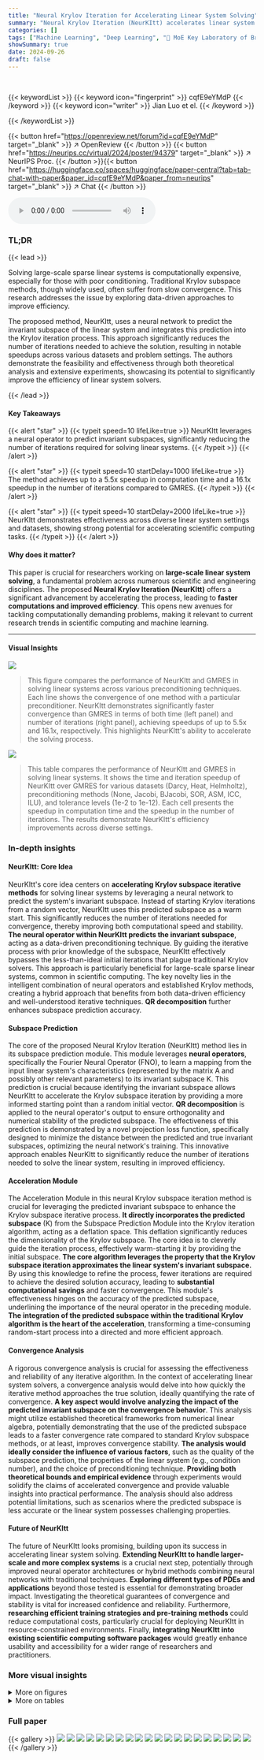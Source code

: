 ```yaml
---
title: "Neural Krylov Iteration for Accelerating Linear System Solving"
summary: "Neural Krylov Iteration (NeurKItt) accelerates linear system solving by using a neural operator to predict invariant subspaces, drastically reducing iteration counts and computation time."
categories: []
tags: ["Machine Learning", "Deep Learning", "🏢 MoE Key Laboratory of Brain-inspired Intelligent Perception and Cognition, University of Science and Technology of China",]
showSummary: true
date: 2024-09-26
draft: false
---
```


<br>

{{< keywordList >}}
{{< keyword icon="fingerprint" >}} cqfE9eYMdP {{< /keyword >}}
{{< keyword icon="writer" >}} Jian Luo et el. {{< /keyword >}}
 
{{< /keywordList >}}

{{< button href="https://openreview.net/forum?id=cqfE9eYMdP" target="_blank" >}}
↗ OpenReview
{{< /button >}}
{{< button href="https://neurips.cc/virtual/2024/poster/94379" target="_blank" >}}
↗ NeurIPS Proc.
{{< /button >}}{{< button href="https://huggingface.co/spaces/huggingface/paper-central?tab=tab-chat-with-paper&paper_id=cqfE9eYMdP&paper_from=neurips" target="_blank" >}}
↗ Chat
{{< /button >}}



<audio controls>
    <source src="https://ai-paper-reviewer.com/cqfE9eYMdP/podcast.wav" type="audio/wav">
    Your browser does not support the audio element.
</audio>


### TL;DR


{{< lead >}}

Solving large-scale sparse linear systems is computationally expensive, especially for those with poor conditioning. Traditional Krylov subspace methods, though widely used, often suffer from slow convergence.  This research addresses the issue by exploring data-driven approaches to improve efficiency.

The proposed method, NeurKItt, uses a neural network to predict the invariant subspace of the linear system and integrates this prediction into the Krylov iteration process. This approach significantly reduces the number of iterations needed to achieve the solution, resulting in notable speedups across various datasets and problem settings.  The authors demonstrate the feasibility and effectiveness through both theoretical analysis and extensive experiments, showcasing its potential to significantly improve the efficiency of linear system solvers.

{{< /lead >}}


#### Key Takeaways

{{< alert "star" >}}
{{< typeit speed=10 lifeLike=true >}} NeurKItt leverages a neural operator to predict invariant subspaces, significantly reducing the number of iterations required for solving linear systems. {{< /typeit >}}
{{< /alert >}}

{{< alert "star" >}}
{{< typeit speed=10 startDelay=1000 lifeLike=true >}} The method achieves up to a 5.5x speedup in computation time and a 16.1x speedup in the number of iterations compared to GMRES. {{< /typeit >}}
{{< /alert >}}

{{< alert "star" >}}
{{< typeit speed=10 startDelay=2000 lifeLike=true >}} NeurKItt demonstrates effectiveness across diverse linear system settings and datasets, showing strong potential for accelerating scientific computing tasks. {{< /typeit >}}
{{< /alert >}}

#### Why does it matter?
This paper is crucial for researchers working on **large-scale linear system solving**, a fundamental problem across numerous scientific and engineering disciplines.  The proposed **Neural Krylov Iteration (NeurKItt)** offers a significant advancement by accelerating the process, leading to **faster computations and improved efficiency**. This opens new avenues for tackling computationally demanding problems, making it relevant to current research trends in scientific computing and machine learning.

------
#### Visual Insights



![](https://ai-paper-reviewer.com/cqfE9eYMdP/figures_1_1.jpg)

> This figure compares the performance of NeurKItt and GMRES in solving linear systems across various preconditioning techniques.  Each line shows the convergence of one method with a particular preconditioner. NeurKItt demonstrates significantly faster convergence than GMRES in terms of both time (left panel) and number of iterations (right panel), achieving speedups of up to 5.5x and 16.1x, respectively. This highlights NeurKItt's ability to accelerate the solving process.





![](https://ai-paper-reviewer.com/cqfE9eYMdP/tables_7_1.jpg)

> This table compares the performance of NeurKItt and GMRES in solving linear systems. It shows the time and iteration speedup of NeurKItt over GMRES for various datasets (Darcy, Heat, Helmholtz), preconditioning methods (None, Jacobi, BJacobi, SOR, ASM, ICC, ILU), and tolerance levels (1e-2 to 1e-12).  Each cell presents the speedup in computation time and the speedup in the number of iterations.  The results demonstrate NeurKItt's efficiency improvements across diverse settings.





### In-depth insights


#### NeurKItt: Core Idea
NeurKItt's core idea centers on **accelerating Krylov subspace iterative methods** for solving linear systems by leveraging a neural network to predict the system's invariant subspace.  Instead of starting Krylov iterations from a random vector, NeurKItt uses this predicted subspace as a warm start. This significantly reduces the number of iterations needed for convergence, thereby improving both computational speed and stability.  **The neural operator within NeurKItt predicts the invariant subspace**, acting as a data-driven preconditioning technique.  By guiding the iterative process with prior knowledge of the subspace, NeurKItt effectively bypasses the less-than-ideal initial iterations that plague traditional Krylov solvers. This approach is particularly beneficial for large-scale sparse linear systems, common in scientific computing. The key novelty lies in the intelligent combination of neural operators and established Krylov methods, creating a hybrid approach that benefits from both data-driven efficiency and well-understood iterative techniques.  **QR decomposition** further enhances subspace prediction accuracy.

#### Subspace Prediction
The core of the proposed Neural Krylov Iteration (NeurKItt) method lies in its subspace prediction module.  This module leverages **neural operators**, specifically the Fourier Neural Operator (FNO), to learn a mapping from the input linear system's characteristics (represented by the matrix A and possibly other relevant parameters) to its invariant subspace K.  This prediction is crucial because identifying the invariant subspace allows NeurKItt to accelerate the Krylov subspace iteration by providing a more informed starting point than a random initial vector.  **QR decomposition** is applied to the neural operator's output to ensure orthogonality and numerical stability of the predicted subspace. The effectiveness of this prediction is demonstrated by a novel projection loss function, specifically designed to minimize the distance between the predicted and true invariant subspaces, optimizing the neural network's training. This innovative approach enables NeurKItt to significantly reduce the number of iterations needed to solve the linear system, resulting in improved efficiency.

#### Acceleration Module
The Acceleration Module in this neural Krylov subspace iteration method is crucial for leveraging the predicted invariant subspace to enhance the Krylov subspace iterative process.  **It directly incorporates the predicted subspace** (K) from the Subspace Prediction Module into the Krylov iteration algorithm, acting as a deflation space. This deflation significantly reduces the dimensionality of the Krylov subspace.  The core idea is to cleverly guide the iteration process, effectively warm-starting it by providing the initial subspace.  **The core algorithm leverages the property that the Krylov subspace iteration approximates the linear system's invariant subspace.** By using this knowledge to refine the process, fewer iterations are required to achieve the desired solution accuracy, leading to **substantial computational savings** and faster convergence. This module's effectiveness hinges on the accuracy of the predicted subspace, underlining the importance of the neural operator in the preceding module.  **The integration of the predicted subspace within the traditional Krylov algorithm is the heart of the acceleration**, transforming a time-consuming random-start process into a directed and more efficient approach.

#### Convergence Analysis
A rigorous convergence analysis is crucial for assessing the effectiveness and reliability of any iterative algorithm.  In the context of accelerating linear system solvers, a convergence analysis would delve into how quickly the iterative method approaches the true solution, ideally quantifying the rate of convergence. **A key aspect would involve analyzing the impact of the predicted invariant subspace on the convergence behavior**.  This analysis might utilize established theoretical frameworks from numerical linear algebra, potentially demonstrating that the use of the predicted subspace leads to a faster convergence rate compared to standard Krylov subspace methods, or at least, improves convergence stability.  **The analysis would ideally consider the influence of various factors**, such as the quality of the subspace prediction, the properties of the linear system (e.g., condition number), and the choice of preconditioning technique.  **Providing both theoretical bounds and empirical evidence** through experiments would solidify the claims of accelerated convergence and provide valuable insights into practical performance.  The analysis should also address potential limitations, such as scenarios where the predicted subspace is less accurate or the linear system possesses challenging properties.

#### Future of NeurKItt
The future of NeurKItt looks promising, building upon its success in accelerating linear system solving.  **Extending NeurKItt to handle larger-scale and more complex systems** is a crucial next step, potentially through improved neural operator architectures or hybrid methods combining neural networks with traditional techniques.  **Exploring different types of PDEs and applications** beyond those tested is essential for demonstrating broader impact. Investigating the theoretical guarantees of convergence and stability is vital for increased confidence and reliability.  Furthermore, **researching efficient training strategies and pre-training methods** could reduce computational costs, particularly crucial for deploying NeurKItt in resource-constrained environments.  Finally, **integrating NeurKItt into existing scientific computing software packages** would greatly enhance usability and accessibility for a wider range of researchers and practitioners.


### More visual insights

<details>
<summary>More on figures
</summary>


![](https://ai-paper-reviewer.com/cqfE9eYMdP/figures_4_1.jpg)

> This figure illustrates the workflow of the proposed NeurKItt algorithm compared to traditional Krylov subspace iteration methods.  Panel (a) shows the problem setup: finding the solution vector x for a given matrix A and vector b.  Panel (b) illustrates the traditional Krylov subspace method, starting from a random initial vector and iteratively expanding the subspace to approximate the solution.  Panel (c1) depicts the NeurKItt subspace prediction module, which uses a neural operator to predict the invariant subspace of the matrix A. Panel (c2) shows how the predicted subspace (from c1) is used to guide the Krylov subspace iteration in the acceleration module, resulting in a faster convergence to the solution.


![](https://ai-paper-reviewer.com/cqfE9eYMdP/figures_8_1.jpg)

> This figure compares the performance of NeurKItt against GMRES for solving linear systems.  It shows the convergence (tolerance) over time (left) and the average number of iterations (right) for both methods across various preconditioning techniques (Jacobi, BJacobi, SOR, ASM, ICC, ILU).  NeurKItt demonstrates significantly faster convergence, requiring fewer iterations and less time to achieve the same tolerance.


![](https://ai-paper-reviewer.com/cqfE9eYMdP/figures_19_1.jpg)

> This figure compares the performance of NeurKItt and GMRES in solving linear systems.  The y-axis shows the 2-norm of the residual error (tolerance), and the x-axis shows either the computation time in seconds (left) or the number of iterations (right).  Multiple lines represent different preconditioning techniques used with each solver.  The results demonstrate that NeurKItt significantly reduces both the time and the number of iterations required to achieve a given level of accuracy, showing improvements of up to 5.5x and 16.1x respectively.


![](https://ai-paper-reviewer.com/cqfE9eYMdP/figures_20_1.jpg)

> This figure compares the performance of the proposed Neural Krylov Iteration (NeurKItt) method against the Generalized Minimal Residual (GMRES) method for solving linear systems.  It shows how the tolerance (2-norm) decreases over time (in seconds) and the number of iterations for various preconditioning techniques (None, Jacobi, BJacobi, SOR, ASM, ICC, ILU).  The results demonstrate that NeurKItt significantly outperforms GMRES in both speed and iteration count, achieving up to a 5.5x speedup in time and a 16.1x speedup in iterations.


</details>




<details>
<summary>More on tables
</summary>


![](https://ai-paper-reviewer.com/cqfE9eYMdP/tables_8_1.jpg)
> This table presents the ablation study results for the Darcy flow problem with a matrix size of 32,400. It compares the principal angle (a measure of subspace similarity) obtained using the full NeurKItt model against variations where either the Fourier Neural Operator (FNO), QR decomposition, or projection loss are removed.  The principal angle is a measure of the difference between the predicted subspace and the actual invariant subspace; smaller angles indicate better predictions.  The results show that FNO and the projection loss are crucial for accurate subspace prediction.

![](https://ai-paper-reviewer.com/cqfE9eYMdP/tables_19_1.jpg)
> This table compares the performance of NeurKItt and GMRES in solving linear systems.  It shows the speedup (both in computation time and number of iterations) achieved by NeurKItt compared to GMRES across various datasets (Darcy, Heat, Helmholtz), preconditioning techniques (None, Jacobi, BJacobi, SOR, ASM, ICC, ILU), and tolerance levels (1e-2, 1e-4, 1e-7, 1e-10, 1e-12).  A speedup greater than 1 indicates that NeurKItt outperforms GMRES.

![](https://ai-paper-reviewer.com/cqfE9eYMdP/tables_19_2.jpg)
> This table presents the results of experiments conducted to evaluate the impact of changing the number of layers, modes, and width in the Fourier Neural Operator (FNO) component of NeurKItt.  The Darcy Flow problem was used with a fixed matrix size of 32400, a tolerance of 1e-5, and no preconditioning. The subspace dimension was held constant at 20. The table shows the principal angle (a measure of how well the predicted subspace aligns with the true invariant subspace), the time speedup (the ratio of GMRES solving time to NeurKItt solving time), and the iteration speedup (the ratio of GMRES iterations to NeurKItt iterations) for different layer, mode, and width configurations.

![](https://ai-paper-reviewer.com/cqfE9eYMdP/tables_20_1.jpg)
> This table shows the inference time in milliseconds for the subspace prediction module.  The inference time is quite low across all three datasets (Helmholtz, Heat, and Darcy), ranging from approximately 6 to 8 milliseconds. This demonstrates the efficiency of the subspace prediction module, as this computation time is negligible compared to the overall solving time of the linear system.

![](https://ai-paper-reviewer.com/cqfE9eYMdP/tables_20_2.jpg)
> This table presents the training time in hours for the subspace prediction module of the NeurKItt algorithm.  The training was conducted for 120 epochs on three different datasets: Helmholtz (62500), Heat (90000), and Darcy (160000). The table shows that the training time varies significantly across datasets, likely due to differences in dataset size and complexity. The Helmholtz dataset required significantly less training time (0.51 hours) compared to the Heat (6.48 hours) and Darcy (10.47 hours) datasets.

![](https://ai-paper-reviewer.com/cqfE9eYMdP/tables_21_1.jpg)
> This table compares the performance of NeurKItt and GMRES across various datasets, preconditioning techniques, and tolerance levels.  For each combination, it shows the speedup achieved by NeurKItt in terms of both computation time and the number of iterations required, relative to GMRES.  The speedup values represent the ratio of GMRES time/iterations to NeurKItt time/iterations. A value greater than 1 indicates that NeurKItt is faster or uses fewer iterations.

![](https://ai-paper-reviewer.com/cqfE9eYMdP/tables_22_1.jpg)
> This table presents a comparison of the performance of NeurKItt and GMRES across various datasets, preconditioning techniques, and tolerance levels.  The 'time speedup' represents the ratio of GMRES solving time to NeurKItt solving time, indicating how much faster NeurKItt is. Similarly, 'iteration speedup' shows the ratio of the number of iterations used by GMRES to the number used by NeurKItt.  The data demonstrates NeurKItt's acceleration capabilities under different conditions.

![](https://ai-paper-reviewer.com/cqfE9eYMdP/tables_23_1.jpg)
> This table presents a comparison of the performance of NeurKItt and GMRES, two algorithms used for solving linear systems.  The comparison is done across various datasets (Darcy, Heat, Helmholtz), preconditioning techniques (None, Jacobi, BJacobi, SOR, ASM, ICC, ILU), and tolerances (1e-2, 1e-4, 1e-7, 1e-10, 1e-12).  The results are expressed as the speedup factor achieved by NeurKItt relative to GMRES in both computation time and number of iterations.

![](https://ai-paper-reviewer.com/cqfE9eYMdP/tables_24_1.jpg)
> This table compares the performance of NeurKItt and GMRES in solving linear systems.  It shows the time speedup and iteration speedup achieved by NeurKItt relative to GMRES across various datasets (Darcy, Heat, Helmholtz), preconditioning techniques (None, Jacobi, BJacobi, SOR, ASM, ICC, ILU), and tolerance levels (1e-2, 1e-4, 1e-7, 1e-10, 1e-12).  Higher values indicate better performance for NeurKItt.

</details>




### Full paper

{{< gallery >}}
<img src="https://ai-paper-reviewer.com/cqfE9eYMdP/1.png" class="grid-w50 md:grid-w33 xl:grid-w25" />
<img src="https://ai-paper-reviewer.com/cqfE9eYMdP/2.png" class="grid-w50 md:grid-w33 xl:grid-w25" />
<img src="https://ai-paper-reviewer.com/cqfE9eYMdP/3.png" class="grid-w50 md:grid-w33 xl:grid-w25" />
<img src="https://ai-paper-reviewer.com/cqfE9eYMdP/4.png" class="grid-w50 md:grid-w33 xl:grid-w25" />
<img src="https://ai-paper-reviewer.com/cqfE9eYMdP/5.png" class="grid-w50 md:grid-w33 xl:grid-w25" />
<img src="https://ai-paper-reviewer.com/cqfE9eYMdP/6.png" class="grid-w50 md:grid-w33 xl:grid-w25" />
<img src="https://ai-paper-reviewer.com/cqfE9eYMdP/7.png" class="grid-w50 md:grid-w33 xl:grid-w25" />
<img src="https://ai-paper-reviewer.com/cqfE9eYMdP/8.png" class="grid-w50 md:grid-w33 xl:grid-w25" />
<img src="https://ai-paper-reviewer.com/cqfE9eYMdP/9.png" class="grid-w50 md:grid-w33 xl:grid-w25" />
<img src="https://ai-paper-reviewer.com/cqfE9eYMdP/10.png" class="grid-w50 md:grid-w33 xl:grid-w25" />
<img src="https://ai-paper-reviewer.com/cqfE9eYMdP/11.png" class="grid-w50 md:grid-w33 xl:grid-w25" />
<img src="https://ai-paper-reviewer.com/cqfE9eYMdP/12.png" class="grid-w50 md:grid-w33 xl:grid-w25" />
<img src="https://ai-paper-reviewer.com/cqfE9eYMdP/13.png" class="grid-w50 md:grid-w33 xl:grid-w25" />
<img src="https://ai-paper-reviewer.com/cqfE9eYMdP/14.png" class="grid-w50 md:grid-w33 xl:grid-w25" />
<img src="https://ai-paper-reviewer.com/cqfE9eYMdP/15.png" class="grid-w50 md:grid-w33 xl:grid-w25" />
<img src="https://ai-paper-reviewer.com/cqfE9eYMdP/16.png" class="grid-w50 md:grid-w33 xl:grid-w25" />
<img src="https://ai-paper-reviewer.com/cqfE9eYMdP/17.png" class="grid-w50 md:grid-w33 xl:grid-w25" />
<img src="https://ai-paper-reviewer.com/cqfE9eYMdP/18.png" class="grid-w50 md:grid-w33 xl:grid-w25" />
<img src="https://ai-paper-reviewer.com/cqfE9eYMdP/19.png" class="grid-w50 md:grid-w33 xl:grid-w25" />
<img src="https://ai-paper-reviewer.com/cqfE9eYMdP/20.png" class="grid-w50 md:grid-w33 xl:grid-w25" />
{{< /gallery >}}